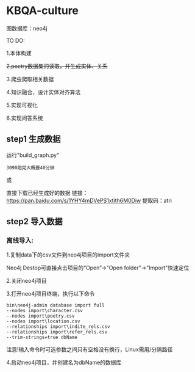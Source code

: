 # KBQA-culture
图数据库：neo4j




TO DO:

1.本体构建

~~2.poetry数据集的读取，并生成实体、关系~~

3.爬虫爬取相关数据

4.知识融合，设计实体对齐算法

5.实现可视化

6.实现问答系统


## step1 生成数据
运行"build_graph.py"

```3090跑完大概要40分钟```

或

直接下载已经生成好的数据
链接：https://pan.baidu.com/s/1YHY4mDVePS1xtith6M0Diw 
提取码：atri
## step2 导入数据

### 离线导入:
1.复制data下的csv文件到neo4j项目的import文件夹

  Neo4j Destop可直接点击项目的“Open”->"Open folder"->"Import"快速定位
  
2.关闭neo4j项目

3.打开neo4j项目终端，执行以下命令
```angular2html
bin\neo4j-admin database import full 
--nodes import\character.csv 
--nodes import\poetry.csv 
--nodes import\location.csv 
--relationships import\indite_rels.csv 
--relationships import\refer_rels.csv
--trim-strings=true dbName
```

注意!输入命令时可选参数之间只有空格没有换行，Linux需用/分隔路径

4.启动neo4j项目，并创建名为dbName的数据库